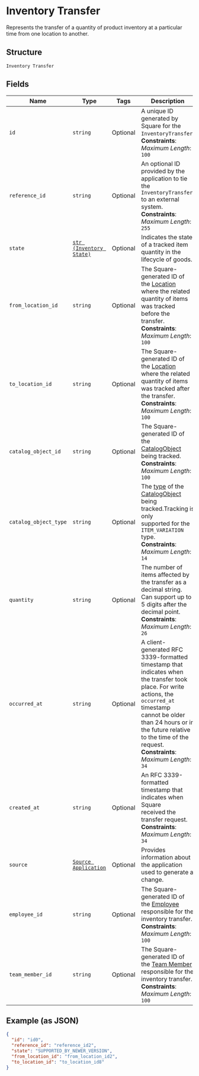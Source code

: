 
# Inventory Transfer

Represents the transfer of a quantity of product inventory at a
particular time from one location to another.

## Structure

`Inventory Transfer`

## Fields

| Name | Type | Tags | Description |
|  --- | --- | --- | --- |
| `id` | `string` | Optional | A unique ID generated by Square for the<br>`InventoryTransfer`.<br>**Constraints**: *Maximum Length*: `100` |
| `reference_id` | `string` | Optional | An optional ID provided by the application to tie the<br>`InventoryTransfer` to an external system.<br>**Constraints**: *Maximum Length*: `255` |
| `state` | [`str (Inventory State)`](/doc/models/inventory-state.md) | Optional | Indicates the state of a tracked item quantity in the lifecycle of goods. |
| `from_location_id` | `string` | Optional | The Square-generated ID of the [Location](/doc/models/location.md) where the related<br>quantity of items was tracked before the transfer.<br>**Constraints**: *Maximum Length*: `100` |
| `to_location_id` | `string` | Optional | The Square-generated ID of the [Location](/doc/models/location.md) where the related<br>quantity of items was tracked after the transfer.<br>**Constraints**: *Maximum Length*: `100` |
| `catalog_object_id` | `string` | Optional | The Square-generated ID of the<br>[CatalogObject](/doc/models/catalog-object.md) being tracked.<br>**Constraints**: *Maximum Length*: `100` |
| `catalog_object_type` | `string` | Optional | The [type](/doc/models/catalog-object-type.md) of the<br>[CatalogObject](/doc/models/catalog-object.md) being tracked.Tracking is only<br>supported for the `ITEM_VARIATION` type.<br>**Constraints**: *Maximum Length*: `14` |
| `quantity` | `string` | Optional | The number of items affected by the transfer as a decimal string.<br>Can support up to 5 digits after the decimal point.<br>**Constraints**: *Maximum Length*: `26` |
| `occurred_at` | `string` | Optional | A client-generated RFC 3339-formatted timestamp that indicates when<br>the transfer took place. For write actions, the `occurred_at` timestamp<br>cannot be older than 24 hours or in the future relative to the time of the<br>request.<br>**Constraints**: *Maximum Length*: `34` |
| `created_at` | `string` | Optional | An RFC 3339-formatted timestamp that indicates when Square<br>received the transfer request.<br>**Constraints**: *Maximum Length*: `34` |
| `source` | [`Source Application`](/doc/models/source-application.md) | Optional | Provides information about the application used to generate a change. |
| `employee_id` | `string` | Optional | The Square-generated ID of the [Employee](/doc/models/employee.md) responsible for the<br>inventory transfer.<br>**Constraints**: *Maximum Length*: `100` |
| `team_member_id` | `string` | Optional | The Square-generated ID of the [Team Member](/doc/models/team-member.md) responsible for the<br>inventory transfer.<br>**Constraints**: *Maximum Length*: `100` |

## Example (as JSON)

```json
{
  "id": "id0",
  "reference_id": "reference_id2",
  "state": "SUPPORTED_BY_NEWER_VERSION",
  "from_location_id": "from_location_id2",
  "to_location_id": "to_location_id8"
}
```


